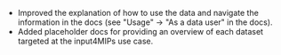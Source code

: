 - Improved the explanation of how to use the data and navigate the information in the docs (see "Usage" -> "As a data user" in the docs).
- Added placeholder docs for providing an overview of each dataset targeted at the input4MIPs use case.
